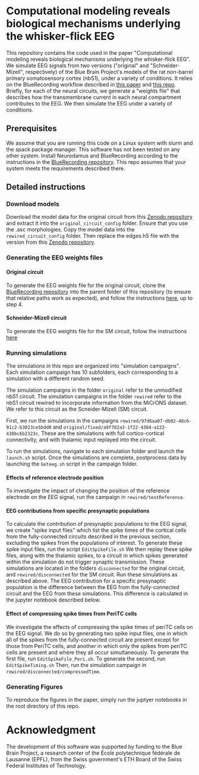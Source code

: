 # Computational modeling reveals biological mechanisms underlying the whisker-flick EEG

This repository contains the code used in the paper "Computational modeling reveals biological mechanisms underlying the whisker-flick EEG". 
We simulate EEG signals from two versions ("original" and "Schneider-Mizell", respectively) of the Blue Brain Project's models of the rat non-barrel primary somatosensory cortex (nbS1), under a variety of conditions.
It relies on the BlueRecording workflow described in [this paper](https://www.biorxiv.org/content/10.1101/2024.05.14.591849v1) and [this repo]((github.com/BlueBrain/BlueRecording)).
Briefly, for each of the neural circuits, we generate a "weights file" that describes how the transmembrane current in each neural compartment contributes to the EEG. We then simulate the EEG under a variety of conditions.

## Prerequisites

We assume that you are running this code on a Linux system with slurm and the spack package manager. This software has not been tested on any other system. 
Install Neurodamus and BlueRecording according to the instructions in the [BlueRecording repository](github.com/BlueBrain/BlueRecording). This repo assumes that your system meets the requirements described there.

## Detailed instructions

### Download models
Download the model data for the original circuit from this [Zenodo repository](https://zenodo.org/records/11113043) and extract it into the `original_circuit_config` folder. Ensure that you use the .asc morphologies.
Copy the model data into the `rewired_circuit_config` folder. Then replace the edges.h5 file with the version from this [Zenodo repository](https://zenodo.org/records/11108303).

### Generating the EEG weights files

#### Original circuit

To generate the EEG weights file for the original circuit, clone the [BlueRecording repository](github.com/BlueBrain/BlueRecording) into the parent folder of this repository (to ensure that relative paths work as expected), and follow the instructions [here](https://github.com/BlueBrain/BlueRecording/tree/main/examples/whiskerFlick#readme), up to step 4. 

#### Schneider-Mizell circuit

To generate the EEG weights file for the SM circuit, follow the instructions [here](https://github.com/joseph-tharayil/whiskerFlick/rewired/compartment/6ea6a7b1-3b3b-42c7-868d-8277b09b0597/0/)

### Running simulations

The simulations in this repo are organized into "simulation campaigns". Each simulation campaign has 10 subfolders, each corresponding to a simulation with a different random seed.

The simulation campaigns in the folder `original` refer to the unmodified nbS1 circuit. The simulation campaigns in the folder `rewired` refer to the nbS1 circuit rewired to incorporate information from the MiCrONS dataset. We refer to this circuit as the Scneider-Mizell (SM) circuit.

First, we run the simulations in the campaigns `rewired/97d6aa07-db02-48c6-91c2-b3023ce5bdd0` and `original/fixed/a9f782a3-1f22-4384-a122-430bc6b2323c`. These are the simulations with full cortico-cortical connectivity, and with thalamic input replayed into the circuit.

To run the simulations, navigate to each simulation folder and launch the `launch.sh` script.
Once the simulations are complete, postprocess data by launching the `Geteeg.sh` script in the campaign folder. 

#### Effects of reference electrode position
To investigate the impact of changing the position of the reference electrode on the EEG signal, run the campaign in `rewired/testReference`.

#### EEG contributions from specific presynaptic populations
To calculate the contribution of presynaptic populations to the EEG signal, we create "spike input files" which list the spike times of the cortical cells from the fully-connected circuits described in the previous section, excluding the spikes from the populations of interest.
To generate these spike input files, run the script `EditSpikeFile.sh`
We then replay these spike files, along with the thalamic spikes, to a circuit in which spikes generated within the simulation do not trigger synaptic transmission. These simulations are located in the folders `disconnected` for the original circuit, and `rewired/disconnected` for the SM circuit.
Run these simulations as described above. The EEG contribution for a specific presynaptic population is the difference between the EEG from the fully-connected circuit and the EEG from these simulations. This difference is calculated in the jupyter notebook described below.

#### Effect of compressing spike times from PeriTC cells
We investigate the effects of compressing the spike times of periTC cells on the EEG signal. We do so by generating two spike input files, one in which all of the spikes from the fully-connected circuit are present except for those from PeriTC cells, and another in which only the spikes from periTC cells are present and where they all occur simultaneously. To generate the first file, run  `EditSpikeFile_Peri.sh`. To generate the second, run `EditSpikeTiming.sh`
Then, run the simulation campaign in `rewired/disconnected/compressedTime`.

### Generating Figures

To reproduce the figures in the paper, simply run the juptyer notebooks in the root directory of this repo.

# Acknowledgment
The development of this software was supported by funding to the Blue Brain Project, a research center of the École polytechnique fédérale de Lausanne (EPFL), from the Swiss government's ETH Board of the Swiss Federal Institutes of Technology.
